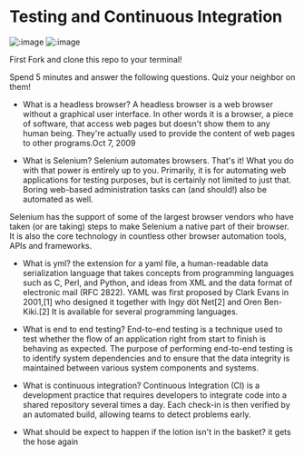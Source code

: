 # Testing and Continuous Integration
![:image](https://travis-ci.org/amadeot/express_app.svg?branch=master)
![:image](http://4.bp.blogspot.com/-MyXQLlk8VGc/U80eH-eo-fI/AAAAAAAAAwI/8Zrx7uZFR4A/s1600/download.jpg)

First Fork and clone this repo to your terminal!

Spend 5 minutes and answer the following questions.
Quiz your neighbor on them!

- What is a headless browser?
A headless browser is a web browser without a graphical user interface. In other words it is a browser, a piece of software, that access web pages but doesn't show them to any human being. They're actually used to provide the content of web pages to other programs.Oct 7, 2009

- What is Selenium?
Selenium automates browsers. That's it! What you do with that power is entirely up to you. Primarily, it is for automating web applications for testing purposes, but is certainly not limited to just that. Boring web-based administration tasks can (and should!) also be automated as well.

Selenium has the support of some of the largest browser vendors who have taken (or are taking) steps to make Selenium a native part of their browser. It is also the core technology in countless other browser automation tools, APIs and frameworks.


- What is yml?
the extension for a yaml file, a human-readable data serialization language that takes concepts from programming languages such as C, Perl, and Python, and ideas from XML and the data format of electronic mail (RFC 2822). YAML was first proposed by Clark Evans in 2001,[1] who designed it together with Ingy döt Net[2] and Oren Ben-Kiki.[2] It is available for several programming languages.

- What is end to end testing?
End-to-end testing is a technique used to test whether the flow of an application right from start to finish is behaving as expected. The purpose of performing end-to-end testing is to identify system dependencies and to ensure that the data integrity is maintained between various system components and systems.

- What is continuous integration?
Continuous Integration (CI) is a development practice that requires developers to integrate code into a shared repository several times a day. Each check-in is then verified by an automated build, allowing teams to detect problems early.

- What should be expect to happen if the lotion isn't in the basket?
it gets the hose again
